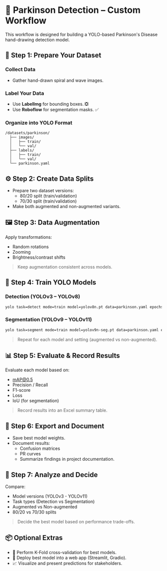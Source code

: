 # 🧠 Parkinson Detection – Custom Workflow

This workflow is designed for building a YOLO-based Parkinson's Disease hand-drawing detection model.

## 🔰 Step 1: Prepare Your Dataset

### Collect Data
- Gather hand-drawn spiral and wave images.

### Label Your Data
- Use **LabelImg** for bounding boxes. ❎
- Use **Roboflow** for segmentation masks. ✅

### Organize into YOLO Format
```
/datasets/parkinson/
  ├── images/
  │   ├── train/
  │   └── val/
  ├── labels/
  │   ├── train/
  │   └── val/
  └── parkinson.yaml
```

## ⚙️ Step 2: Create Data Splits
- Prepare two dataset versions:
  - 80/20 split (train/validation)
  - 70/30 split (train/validation)
- Make both augmented and non-augmented variants.

## 🖼️ Step 3: Data Augmentation
Apply transformations:
- Random rotations
- Zooming
- Brightness/contrast shifts

> Keep augmentation consistent across models.

## 🧪 Step 4: Train YOLO Models

### Detection (YOLOv3 – YOLOv8)
```bash
yolo task=detect mode=train model=yolov8n.pt data=parkinson.yaml epochs=50 imgsz=640
```

### Segmentation (YOLOv9 – YOLOv11)
```bash
yolo task=segment mode=train model=yolov9n-seg.pt data=parkinson.yaml epochs=50 imgsz=640
```

> Repeat for each model and setting (augmented vs non-augmented).

## 📊 Step 5: Evaluate & Record Results
Evaluate each model based on:
- mAP@0.5
- Precision / Recall
- F1-score
- Loss
- IoU (for segmentation)

> Record results into an Excel summary table.

## 📁 Step 6: Export and Document
- Save best model weights.
- Document results:
  - Confusion matrices
  - PR curves
  - Summarize findings in project documentation.

## 🔎 Step 7: Analyze and Decide
Compare:
- Model versions (YOLOv3 - YOLOv11)
- Task types (Detection vs Segmentation)
- Augmented vs Non-augmented
- 80/20 vs 70/30 splits

> Decide the best model based on performance trade-offs.

## 📦 Optional Extras
- 🧪 Perform K-Fold cross-validation for best models.
- 🚀 Deploy best model into a web app (Streamlit, Gradio).
- 📈 Visualize and present predictions for stakeholders.
